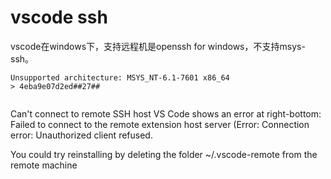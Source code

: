 # vscode ssh


vscode在windows下，支持远程机是openssh for windows，不支持msys-ssh。
```
Unsupported architecture: MSYS_NT-6.1-7601 x86_64
> 4eba9e07d2ed##27##


```


Can't connect to remote SSH host 
VS Code shows an error at right-bottom: Failed to connect to the remote extension host server (Error: Connection error: Unauthorized client refused.

You could try reinstalling by deleting the folder ~/.vscode-remote from the remote machine